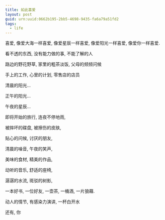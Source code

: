```yaml
---
title: 如此喜爱 
layout: post
guid: urn:uuid:0662b195-2bb5-4698-9435-fa6a79a51fd2
tags:
  - life
---
```


喜爱, 像爱大海一样喜爱, 像爱星辰一样喜爱, 像爱阳光一样喜爱, 像爱你一样喜爱.

看不透的东西, 没有能力做的事, 不能了解的人

路边的野花野草, 家里的粗茶淡饭, 父母的频频问候

手上的工作, 心里的计划, 零售店的店员

清晨的阳光...

正午的阳光...

午夜的星辰...

即将开始的旅行, 连夜不停地雨,

被摔坏的碟盘, 被擦伤的皮肤,

贴心的问候, 讨厌的朋友, 

清晨的噪音, 午夜的笑声,

美味的食材, 精美的作品,

动听的音乐, 舒适的座椅,

潺潺的水流, 斑驳的树影,

一本好书, 一位好友, 一壶茶, 一桶酒, 一片狼藉.

动人的情节, 有感染力演讲, 一杯白开水





































还有, 你
